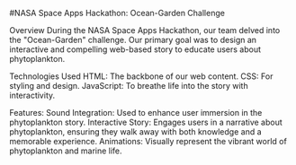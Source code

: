 
#NASA Space Apps Hackathon: Ocean-Garden Challenge

Overview
During the NASA Space Apps Hackathon, our team delved into the "Ocean-Garden" challenge. Our primary goal was to design an interactive and compelling web-based story to educate users about phytoplankton.

Technologies Used
HTML: The backbone of our web content.
CSS: For styling and design.
JavaScript: To breathe life into the story with interactivity.

Features:
Sound Integration: Used to enhance user immersion in the phytoplankton story.
Interactive Story: Engages users in a narrative about phytoplankton, ensuring they walk away with both knowledge and a memorable experience.
Animations: Visually represent the vibrant world of phytoplankton and marine life.
